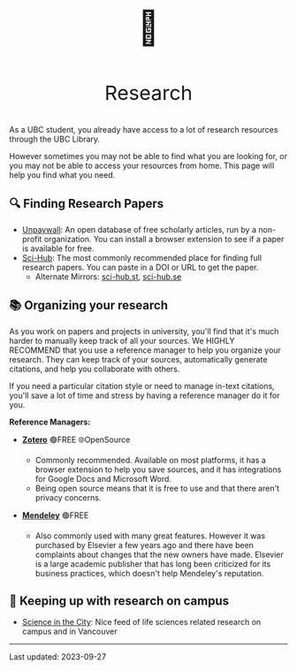 #

<p align="center" style="font-size:60px;">📜</p>
<p align="center" style="font-size:36px;">Research</p>

As a UBC student, you already have access to a lot of research resources through the UBC Library.

However sometimes you may not be able to find what you are looking for, or you may not be able to access your resources from home. This page will help you find what you need.

## 🔍 Finding Research Papers

* [Unpaywall](https://unpaywall.org/): An open database of free scholarly articles, run by a non-profit organization. You can install a browser extension to see if a paper is available for free.
* [Sci-Hub](https://sci-hub.st/): The most commonly recommended place for finding full research papers. You can paste in a DOI or URL to get the paper.
  - Alternate Mirrors: [sci-hub.st](https://sci-hub.st/), [sci-hub.se](https://sci-hub.se/)

## 📚 Organizing your research

As you work on papers and projects in university, you'll find that it's much harder to manually keep track of all your sources. We HIGHLY RECOMMEND that you use a reference manager to help you organize your research. They can keep track of your sources, automatically generate citations, and help you collaborate with others.

If you need a particular citation style or need to manage in-text citations, you'll save a lot of time and stress by having a reference manager do it for you.

**Reference Managers:**

* **[Zotero](https://www.zotero.org/)** 🟢FREE 🌐OpenSource
  - Commonly recommended. Available on most platforms, it has a browser extension to help you save sources, and it has integrations for Google Docs and Microsoft Word.
  - Being open source means that it is free to use and that there aren't privacy concerns.

* **[Mendeley](https://www.mendeley.com/)** 🟢FREE
  - Also commonly used with many great features. However it was purchased by Elsevier a few years ago and there have been complaints about changes that the new owners have made. Elsevier is a large academic publisher that has long been criticized for its business practices, which doesn't help Mendeley's reputation.

## 💬 Keeping up with research on campus
- [Science in the City](https://scienceinvancouver.com/): Nice feed of life sciences related research on campus and in Vancouver

---

Last updated: 2023-09-27